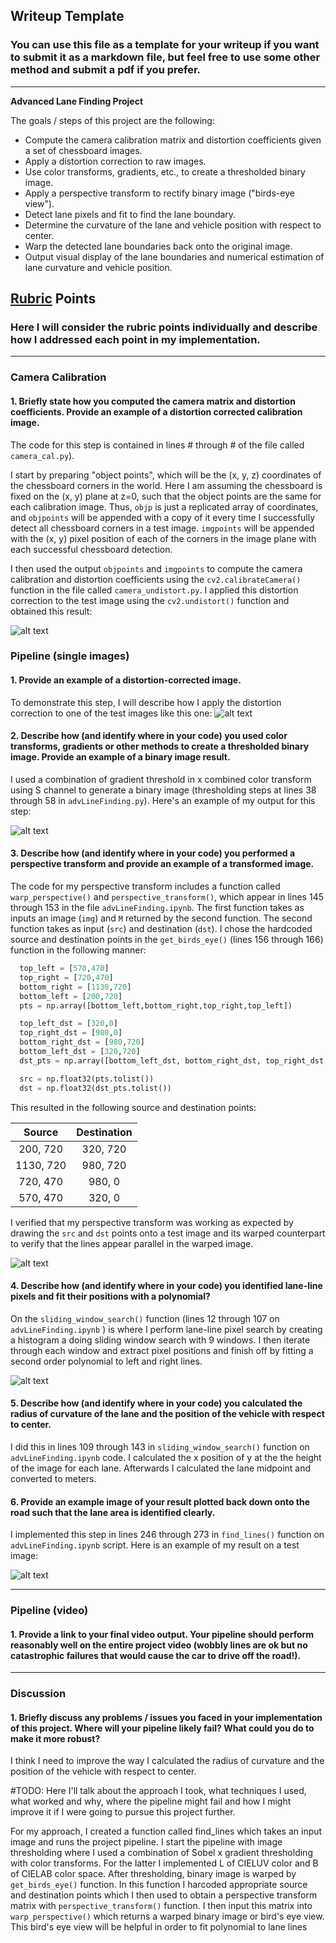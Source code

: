 ## Writeup Template

### You can use this file as a template for your writeup if you want to submit it as a markdown file, but feel free to use some other method and submit a pdf if you prefer.

---

**Advanced Lane Finding Project**

The goals / steps of this project are the following:

* Compute the camera calibration matrix and distortion coefficients given a set of chessboard images.
* Apply a distortion correction to raw images.
* Use color transforms, gradients, etc., to create a thresholded binary image.
* Apply a perspective transform to rectify binary image ("birds-eye view").
* Detect lane pixels and fit to find the lane boundary.
* Determine the curvature of the lane and vehicle position with respect to center.
* Warp the detected lane boundaries back onto the original image.
* Output visual display of the lane boundaries and numerical estimation of lane curvature and vehicle position.

[//]: # (Image References)

[image1]: ./output_images/camera_undistorted.png "Undistorted"
[image2]: ./test_images/test1.jpg "Road Transformed"
[image3]: ./output_images/binary_combination.png "Binary Example"
[image4]: ./output_images/perspectivetransform.png "Warp Example"
[image5]: ./output_images/lane-pixels-fit.jpg "Fit Visual"
[image6]: ./output_images/find_lines_output.jpg "Output"
[video1]: ./output_images/output.mp4 "Video"

## [Rubric](https://review.udacity.com/#!/rubrics/571/view) Points

### Here I will consider the rubric points individually and describe how I addressed each point in my implementation.  

---
### Camera Calibration

#### 1. Briefly state how you computed the camera matrix and distortion coefficients. Provide an example of a distortion corrected calibration image.

The code for this step is contained in lines # through # of the file called `camera_cal.py`).  

I start by preparing "object points", which will be the (x, y, z) coordinates of the chessboard corners in the world. Here I am assuming the chessboard is fixed on the (x, y) plane at z=0, such that the object points are the same for each calibration image.  Thus, `objp` is just a replicated array of coordinates, and `objpoints` will be appended with a copy of it every time I successfully detect all chessboard corners in a test image.  `imgpoints` will be appended with the (x, y) pixel position of each of the corners in the image plane with each successful chessboard detection.  

I then used the output `objpoints` and `imgpoints` to compute the camera calibration and distortion coefficients using the `cv2.calibrateCamera()` function in the file called `camera_undistort.py`.  I applied this distortion correction to the test image using the `cv2.undistort()` function and obtained this result:

![alt text][image1]

### Pipeline (single images)

#### 1. Provide an example of a distortion-corrected image.

To demonstrate this step, I will describe how I apply the distortion correction to one of the test images like this one:
![alt text][image2]

#### 2. Describe how (and identify where in your code) you used color transforms, gradients or other methods to create a thresholded binary image.  Provide an example of a binary image result.

I used a combination of gradient threshold in x combined color transform using S channel to generate a binary image (thresholding steps at lines 38 through 58 in `advLineFinding.py`). Here's an example of my output for this step:

![alt text][image3]

#### 3. Describe how (and identify where in your code) you performed a perspective transform and provide an example of a transformed image.

The code for my perspective transform includes a function called `warp_perspective()` and `perspective_transform()`, which appear in lines 145 through 153 in the file `advLineFinding.ipynb`. The first function takes as inputs an image (`img`) and `M` returned by the second function. The second function takes as input (`src`) and destination (`dst`). I chose the hardcoded source and destination points in the `get_birds_eye()` (lines 156 through 166) function in the following manner:

```python
  top_left = [570,470]
  top_right = [720,470]
  bottom_right = [1130,720]
  bottom_left = [200,720]
  pts = np.array([bottom_left,bottom_right,top_right,top_left])

  top_left_dst = [320,0]
  top_right_dst = [980,0]
  bottom_right_dst = [980,720]
  bottom_left_dst = [320,720]
  dst_pts = np.array([bottom_left_dst, bottom_right_dst, top_right_dst, top_left_dst])

  src = np.float32(pts.tolist())
  dst = np.float32(dst_pts.tolist())
```
This resulted in the following source and destination points:

| Source        | Destination   |
|:-------------:|:-------------:|
| 200, 720      | 320, 720      |
| 1130, 720     | 980, 720      |
| 720, 470      | 980, 0        |
| 570, 470      | 320, 0        |

I verified that my perspective transform was working as expected by drawing the `src` and `dst` points onto a test image and its warped counterpart to verify that the lines appear parallel in the warped image.

![alt text][image4]

#### 4. Describe how (and identify where in your code) you identified lane-line pixels and fit their positions with a polynomial?

On the `sliding_window_search()` function (lines 12 through 107 on `advLineFinding.ipynb` ) is where I perform lane-line pixel search by creating a histogram a doing sliding window search with 9 windows. I then iterate through each window and extract pixel positions and finish off by fitting a second order polynomial to left and right lines.

![alt text][image5]

#### 5. Describe how (and identify where in your code) you calculated the radius of curvature of the lane and the position of the vehicle with respect to center.

I did this in lines 109 through 143 in `sliding_window_search()` function on `advLineFinding.ipynb` code. I calculated the x position of y at the the height of the image for each lane. Afterwards I calculated the lane midpoint and converted to meters.

#### 6. Provide an example image of your result plotted back down onto the road such that the lane area is identified clearly.

I implemented this step in lines 246 through 273 in `find_lines()` function on `advLineFinding.ipynb` script.  Here is an example of my result on a test image:

![alt text][image6]

---

### Pipeline (video)

#### 1. Provide a link to your final video output.  Your pipeline should perform reasonably well on the entire project video (wobbly lines are ok but no catastrophic failures that would cause the car to drive off the road!).

<!-- Here's a [link to my video result](./project_video.mp4) -->

---

### Discussion

#### 1. Briefly discuss any problems / issues you faced in your implementation of this project.  Where will your pipeline likely fail?  What could you do to make it more robust?

I think I need to improve the way I calculated the radius of curvature and the position of the vehicle with respect to center.

#TODO:
Here I'll talk about the approach I took, what techniques I used, what worked and why, where the pipeline might fail and how I might improve it if I were going to pursue this project further.  

For my approach, I created a function called find_lines which takes an input image and runs the project pipeline. I start the pipeline with image thresholding where I used a combination of Sobel x gradient thresholding with color transforms. For the latter I implemented L of CIELUV color and B of CIELAB color space. After thresholding, binary image is warped by `get_birds_eye()` function. In this function I harcoded appropriate source and destination points which I then used to obtain a perspective transform matrix with `perspective_transform()` function. I then input this matrix into `warp_perspective()` which returns a warped binary image or bird's eye view. This bird's eye view will be helpful in order to fit polynomial to lane lines 
